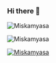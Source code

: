 ### Hi there 👋

<p>
    <img align="left" src="https://github-readme-stats.vercel.app/api?username=Miskamyasa&show_icons=true&locale=en" alt="Miskamyasa" />
    <br/>
</p>
<p>
    <!--     <img align="right" src="https://github-readme-streak-stats.herokuapp.com/?user=Miskamyasa&" alt="Miskamyasa" /> -->
</p>
<p>
    <img src="https://github-readme-stats.vercel.app/api/top-langs?username=Miskamyasa&show_icons=true&locale=en&layout=compact" alt="Miskamyasa" 
        />
    <br/>
</p>
<p>
    <a href="https://github.com/ryo-ma/github-profile-trophy"><img src="https://github-profile-trophy.vercel.app/?username=Miskamyasa" alt="Miskamyasa" /></a>
    <br/>
</p>

<!--
**Miskamyasa/Miskamyasa** is a ✨ _special_ ✨ repository because its `README.md` (this file) appears on your GitHub profile.

Here are some ideas to get you started:

- 🔭 I’m currently working on ...
- 🌱 I’m currently learning ...
- 👯 I’m looking to collaborate on ...
- 🤔 I’m looking for help with ...
- 💬 Ask me about ...
- 📫 How to reach me: ...
- 😄 Pronouns: ...
- ⚡ Fun fact: ...
-->
